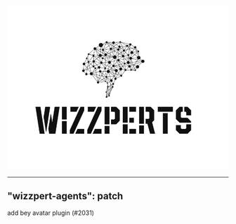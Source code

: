 ![Wizzpert Logo](wizzpert-plugins/assets/logo.png)

---
"wizzpert-agents": patch
---

add bey avatar plugin (#2031)
